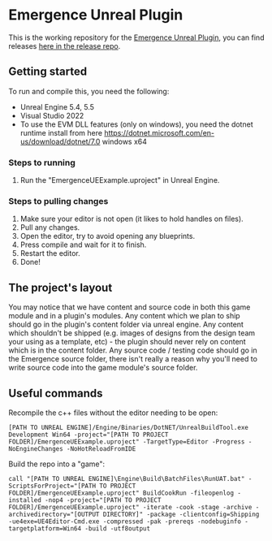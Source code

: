 # Emergence Unreal Plugin

This is the working repository for the [Emergence Unreal Plugin](https://github.com/CrucibleNetworksLtd/EmergenceSDKUnreal/releases), you can find releases [here in the release repo](https://github.com/CrucibleNetworksLtd/EmergenceSDKUnreal/releases).

## Getting started
To run and compile this, you need the following:
- Unreal Engine 5.4, 5.5
- Visual Studio 2022
- To use the EVM DLL features (only on windows), you need the dotnet runtime install from here https://dotnet.microsoft.com/en-us/download/dotnet/7.0 windows x64

### Steps to running
1. Run the "EmergenceUEExample.uproject" in Unreal Engine.

### Steps to pulling changes
1. Make sure your editor is not open (it likes to hold handles on files).
2. Pull any changes.
3. Open the editor, try to avoid opening any blueprints.
4. Press compile and wait for it to finish.
5. Restart the editor.
6. Done!

## The project's layout
You may notice that we have content and source code in both this game module and in a plugin's modules. Any content which we plan to ship should go in the plugin's content folder via unreal engine. Any content which shouldn't be shipped (e.g. images of designs from the design team your using as a template, etc) - the plugin should never rely on content which is in the content folder. Any source code / testing code should go in the Emergence source folder, there isn't really a reason why you'll need to write source code into the game module's source folder. 

## Useful commands
Recompile the c++ files without the editor needing to be open:
```
[PATH TO UNREAL ENGINE]/Engine/Binaries/DotNET/UnrealBuildTool.exe Development Win64 -project="[PATH TO PROJECT FOLDER]/EmergenceUEExample.uproject" -TargetType=Editor -Progress -NoEngineChanges -NoHotReloadFromIDE
```

Build the repo into a "game":
```
call "[PATH TO UNREAL ENGINE]\Engine\Build\BatchFiles\RunUAT.bat" -ScriptsForProject="[PATH TO PROJECT FOLDER]/EmergenceUEExample.uproject" BuildCookRun -fileopenlog -installed -nop4 -project="[PATH TO PROJECT FOLDER]/EmergenceUEExample.uproject" -iterate -cook -stage -archive -archivedirectory="[OUTPUT DIRECTORY]" -package -clientconfig=Shipping -ue4exe=UE4Editor-Cmd.exe -compressed -pak -prereqs -nodebuginfo -targetplatform=Win64 -build -utf8output
```

